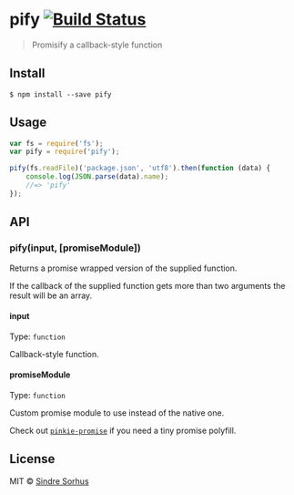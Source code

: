 # pify [![Build Status](https://travis-ci.org/sindresorhus/pify.svg?branch=master)](https://travis-ci.org/sindresorhus/pify)

> Promisify a callback-style function


## Install

```
$ npm install --save pify
```


## Usage

```js
var fs = require('fs');
var pify = require('pify');

pify(fs.readFile)('package.json', 'utf8').then(function (data) {
	console.log(JSON.parse(data).name);
	//=> 'pify'
});
```


## API

### pify(input, [promiseModule])

Returns a promise wrapped version of the supplied function.

If the callback of the supplied function gets more than two arguments the result will be an array.

#### input

Type: `function`

Callback-style function.

#### promiseModule

Type: `function`

Custom promise module to use instead of the native one.

Check out [`pinkie-promise`](https://github.com/floatdrop/pinkie-promise) if you need a tiny promise polyfill.


## License

MIT © [Sindre Sorhus](http://sindresorhus.com)
